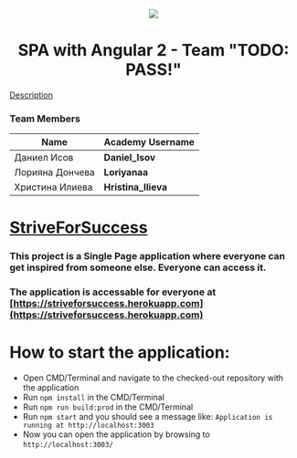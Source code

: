 <p align="center">
<a href="http://academy.telerik.com/">
<img src="https://camo.githubusercontent.com/08ecbe7b67d65cc7c6990787e2836b27b4296f2d/68747470733a2f2f7261772e6769746875622e636f6d2f666c65787472792f54656c6572696b2d41636164656d792f6d61737465722f50726f6772616d6d696e6725323077697468253230432532332f436f6465732f4f746865722f54656c6572696b2e706e67"/>
</a>

<h1 align="center">SPA with Angular 2 - Team "TODO: PASS!"</h1>

[Description](https://github.com/TeamTODOPASS/strive-for-success/blob/master/project-description.md)

### Team Members
| Name              | Academy Username      	|
|-------------------|-------------------|
|Даниел Исов        |__Daniel_Isov__	        |
|Лорияна Дончева    |__Loriyanaa__            |
|Христина Илиева    |__Hristina_Ilieva__    	|

# [StriveForSuccess](https://striveforsuccess.herokuapp.com)

### This project is a Single Page application where everyone can get inspired from someone else. Everyone can access it.

### The application is accessable for everyone at [https://striveforsuccess.herokuapp.com](https://striveforsuccess.herokuapp.com)

#  How to start the application:
- Open CMD/Terminal and navigate to the checked-out repository with the application
- Run `npm install` in the CMD/Terminal
- Run `npm run build:prod` in the CMD/Terminal
- Run `npm start` and you should see a message like: `Application is running at http://localhost:3003`
- Now you can open the application by browsing to `http://localhost:3003/`
